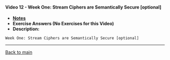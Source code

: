 #### Video 12 - Week One: Stream Ciphers are Semantically Secure [optional]

- **[Notes](notes.md)**
- **Exercise Answers (No Exercises for this Video)**
- **Description:**

```
Week One: Stream Ciphers are Semantically Secure [optional]
```

---
 
[Back to main](https://github.com/rot0xd/Coursera/blob/master/Cryptography/I/README.md)

